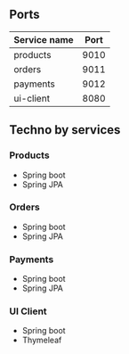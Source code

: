
## Ports
| Service name | Port |
| ------ | ----------- |
| products   | 9010 |
| orders   | 9011 |
| payments   | 9012 |
| ui-client   | 8080 |

## Techno by services
### Products
- Spring boot
- Spring JPA
### Orders
- Spring boot
- Spring JPA
### Payments
- Spring boot
- Spring JPA
### UI Client
- Spring boot
- Thymeleaf



